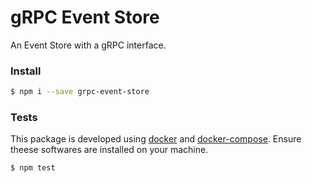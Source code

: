 # gRPC Event Store
An Event Store with a gRPC interface.

### Install
```bash
$ npm i --save grpc-event-store
```

### Tests
This package is developed using [docker](https://www.docker.com/) and [docker-compose](https://docs.docker.com/compose/).
Ensure theese softwares are installed on your machine.
```bash
$ npm test
```
